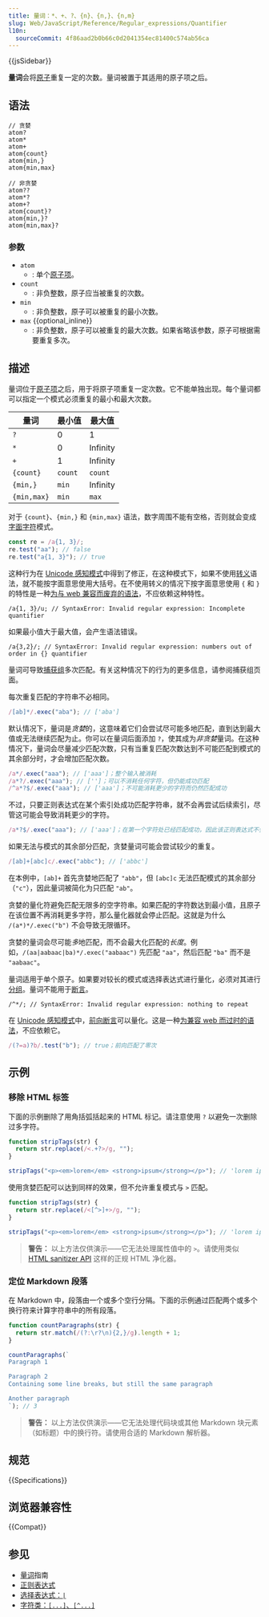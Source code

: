 ```yaml
---
title: 量词：*、+、?、{n}、{n,}、{n,m}
slug: Web/JavaScript/Reference/Regular_expressions/Quantifier
l10n:
  sourceCommit: 4f86aad2b0b66c0d2041354ec81400c574ab56ca
---
```


{{jsSidebar}}

**量词**会将[原子](/zh-CN/docs/Web/JavaScript/Reference/Regular_expressions#原子)重复一定的次数。量词被置于其适用的原子项之后。

## 语法

```regex
// 贪婪
atom?
atom*
atom+
atom{count}
atom{min,}
atom{min,max}

// 非贪婪
atom??
atom*?
atom+?
atom{count}?
atom{min,}?
atom{min,max}?
```

### 参数

- `atom`
  - : 单个[原子项](/zh-CN/docs/Web/JavaScript/Reference/Regular_expressions#原子)。
- `count`
  - : 非负整数，原子应当被重复的次数。
- `min`
  - : 非负整数，原子可以被重复的最小次数。
- `max` {{optional_inline}}
  - : 非负整数，原子可以被重复的最大次数。如果省略该参数，原子可根据需要重复多次。

## 描述

量词位于[原子项](/zh-CN/docs/Web/JavaScript/Reference/Regular_expressions#原子)之后，用于将原子项重复一定次数。它不能单独出现。每个量词都可以指定一个模式必须重复的最小和最大次数。

| 量词        | 最小值  | 最大值   |
| ----------- | ------- | -------- |
| `?`         | 0       | 1        |
| `*`         | 0       | Infinity |
| `+`         | 1       | Infinity |
| `{count}`   | `count` | `count`  |
| `{min,}`    | `min`   | Infinity |
| `{min,max}` | `min`   | `max`    |

对于 `{count}`、`{min,}` 和 `{min,max}` 语法，数字周围不能有空格，否则就会变成[字面字符](/zh-CN/docs/Web/JavaScript/Reference/Regular_expressions/Literal_character)模式。

```js example-bad
const re = /a{1, 3}/;
re.test("aa"); // false
re.test("a{1, 3}"); // true
```

这种行为在 [Unicode 感知模式](/zh-CN/docs/Web/JavaScript/Reference/Global_Objects/RegExp/unicode#unicode_感知模式)中得到了修正，在这种模式下，如果不使用[转义](/zh-CN/docs/Web/JavaScript/Reference/Regular_expressions/Character_escape)语法，就不能按字面意思使用大括号。在不使用转义的情况下按字面意思使用 `{` 和 `}` 的特性是一种[为与 web 兼容而废弃的语法](/zh-CN/docs/Web/JavaScript/Reference/Deprecated_and_obsolete_features#regexp)，不应依赖这种特性。

```js-nolint example-bad
/a{1, 3}/u; // SyntaxError: Invalid regular expression: Incomplete quantifier
```

如果最小值大于最大值，会产生语法错误。

```js-nolint example-bad
/a{3,2}/; // SyntaxError: Invalid regular expression: numbers out of order in {} quantifier
```

量词可导致[捕获组](/zh-CN/docs/Web/JavaScript/Reference/Regular_expressions/Capturing_group)多次匹配。有关这种情况下的行为的更多信息，请参阅捕获组页面。

每次重复匹配的字符串不必相同。

```js
/[ab]*/.exec("aba"); // ['aba']
```

默认情况下，量词是*贪婪*的，这意味着它们会尝试尽可能多地匹配，直到达到最大值或无法继续匹配为止。你可以在量词后面添加 `?`，使其成为*非贪婪*量词。在这种情况下，量词会尽量减少匹配次数，只有当重复匹配次数达到不可能匹配到模式的其余部分时，才会增加匹配次数。

```js
/a*/.exec("aaa"); // ['aaa']；整个输入被消耗
/a*?/.exec("aaa"); // ['']；可以不消耗任何字符，但仍能成功匹配
/^a*?$/.exec("aaa"); // ['aaa']；不可能消耗更少的字符而仍然匹配成功
```

不过，只要正则表达式在某个索引处成功匹配字符串，就不会再尝试后续索引，尽管这可能会导致消耗更少的字符。

```js
/a*?$/.exec("aaa"); // ['aaa']；在第一个字符处已经匹配成功，因此该正则表达式不会尝试从第二个字符处开始匹配
```

如果无法与模式的其余部分匹配，贪婪量词可能会尝试较少的重复。

```js
/[ab]+[abc]c/.exec("abbc"); // ['abbc']
```

在本例中，`[ab]+` 首先贪婪地匹配了 `"abb"`，但 `[abc]c` 无法匹配模式的其余部分（`"c"`），因此量词被简化为只匹配 `"ab"`。

贪婪的量化符避免匹配无限多的空字符串。如果匹配的字符数达到最小值，且原子在该位置不再消耗更多字符，那么量化器就会停止匹配。这就是为什么 `/(a*)*/.exec("b")` 不会导致无限循环。

贪婪的量词会尽可能*多*地匹配，而不会最大化匹配的*长度*。例如，`/(aa|aabaac|ba)*/.exec("aabaac")` 先匹配 `"aa"`，然后匹配 `"ba"` 而不是 `"aabaac"`。

量词适用于单个原子。如果要对较长的模式或选择表达式进行量化，必须对其进行[分组](/zh-CN/docs/Web/JavaScript/Reference/Regular_expressions/Non-capturing_group)。量词不能用于[断言](/zh-CN/docs/Web/JavaScript/Reference/Regular_expressions#断言)。

```js-nolint example-bad
/^*/; // SyntaxError: Invalid regular expression: nothing to repeat
```

在 [Unicode 感知模式](/zh-CN/docs/Web/JavaScript/Reference/Global_Objects/RegExp/unicode#unicode_感知模式)中，[前向断言](/zh-CN/docs/Web/JavaScript/Reference/Regular_expressions/Lookahead_assertion)可以量化。这是一种[为兼容 web 而过时的语法](/zh-CN/docs/Web/JavaScript/Reference/Deprecated_and_obsolete_features#regexp)，不应依赖它。

```js
/(?=a)?b/.test("b"); // true；前向匹配了零次
```

## 示例

### 移除 HTML 标签

下面的示例删除了用角括弧括起来的 HTML 标记。请注意使用 `?` 以避免一次删除过多字符。

```js
function stripTags(str) {
  return str.replace(/<.+?>/g, "");
}

stripTags("<p><em>lorem</em> <strong>ipsum</strong></p>"); // 'lorem ipsum'
```

使用贪婪匹配可以达到同样的效果，但不允许重复模式与 `>` 匹配。

```js
function stripTags(str) {
  return str.replace(/<[^>]+>/g, "");
}

stripTags("<p><em>lorem</em> <strong>ipsum</strong></p>"); // 'lorem ipsum'
```

> **警告：** 以上方法仅供演示——它无法处理属性值中的 `>`。请使用类似 [HTML sanitizer API](/zh-CN/docs/Web/API/HTML_Sanitizer_API) 这样的正规 HTML 净化器。

### 定位 Markdown 段落

在 Markdown 中，段落由一个或多个空行分隔。下面的示例通过匹配两个或多个换行符来计算字符串中的所有段落。

```js
function countParagraphs(str) {
  return str.match(/(?:\r?\n){2,}/g).length + 1;
}

countParagraphs(`
Paragraph 1

Paragraph 2
Containing some line breaks, but still the same paragraph

Another paragraph
`); // 3
```

> **警告：** 以上方法仅供演示——它无法处理代码块或其他 Markdown 块元素（如标题）中的换行符。请使用合适的 Markdown 解析器。

## 规范

{{Specifications}}

## 浏览器兼容性

{{Compat}}

## 参见

- [量词](/zh-CN/docs/Web/JavaScript/Guide/Regular_expressions/Quantifiers)指南
- [正则表达式](/zh-CN/docs/Web/JavaScript/Reference/Regular_expressions)
- [选择表达式：`|`](/zh-CN/docs/Web/JavaScript/Reference/Regular_expressions/Disjunction)
- [字符类：`[...]`、`[^...]`](/zh-CN/docs/Web/JavaScript/Reference/Regular_expressions/Character_class)
